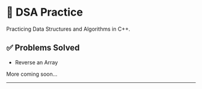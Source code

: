 # 🧮 DSA Practice

Practicing Data Structures and Algorithms in C++.

## ✅ Problems Solved
- Reverse an Array

More coming soon...

---
